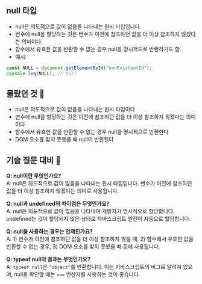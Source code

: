 ## null 타입

-   null은 의도적으로 값이 없음을 나타내는 원시 타입입니다.
-   변수에 null을 할당하는 것은 변수가 이전에 참조하던 값을 더 이상 참조하지 않겠다는 의미이다.
-   함수에서 유효한 값을 반환할 수 없는 경우 null을 명시적으로 반환하기도 함.
-   예시:

```js
const NULL = document.getElementById("nonExistentId");
console.log(NULL); // null
```

## 몰랐던 것 📝

-   null은 의도적으로 값이 없음을 나타내는 원시 타입이다
-   변수에 null을 할당하는 것은 이전에 참조하던 값을 더 이상 참조하지 않겠다는 의미이다
-   함수에서 유효한 값을 반환할 수 없는 경우 null을 명시적으로 반환한다
-   DOM 요소를 찾지 못했을 때 null이 반환된다

## 기술 질문 대비 🤔

**Q: null이란 무엇인가요?**<br />
A: null은 의도적으로 값이 없음을 나타내는 원시 타입입니다. 변수가 이전에 참조하던 값을 더 이상 참조하지 않겠다는 의미로 사용됩니다.

**Q: null과 undefined의 차이점은 무엇인가요?**<br />
A: null은 의도적으로 값이 없음을 나타내며 개발자가 명시적으로 할당합니다. undefined는 값이 할당되지 않은 상태로 자바스크립트 엔진이 자동으로 할당합니다.

**Q: null을 사용하는 경우는 언제인가요?**<br />
A: 1) 변수가 이전에 참조하던 값을 더 이상 참조하지 않을 때, 2) 함수에서 유효한 값을 반환할 수 없는 경우, 3) DOM 요소를 찾지 못했을 때 등에 사용됩니다.

**Q: typeof null의 결과는 무엇인가요?**<br />
A: `typeof null`은 `"object"`를 반환합니다. 이는 자바스크립트의 버그로 알려져 있으며, null을 확인할 때는 `===` 연산자를 사용하는 것이 좋습니다.
